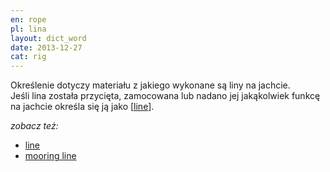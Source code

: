 ```yaml
---
en: rope
pl: lina
layout: dict_word
date: 2013-12-27
cat: rig
---
```


Określenie dotyczy materiału z jakiego wykonane są liny na jachcie.  
Jeśli lina została przycięta, zamocowana lub nadano jej jakąkolwiek funkcę na jachcie określa się ją jako [[line](/dict/l/line/)].

*zobacz też:*

* [line](/dict/l/line/)
* [mooring line](/dict/m/mooring-line/)